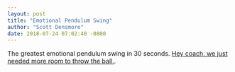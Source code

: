 ```yaml
---
layout: post
title: "Emotional Pendulum Swing"
author: "Scott Densmore"
date: 2018-07-24 07:02:40 -0800
---
```


The greatest emotional pendulum swing in 30 seconds. [Hey coach, we just needed more room to throw the ball.](https://youtu.be/h6YVZJ3n1Ow?si=PKejxOCgoXsXuKqw).
